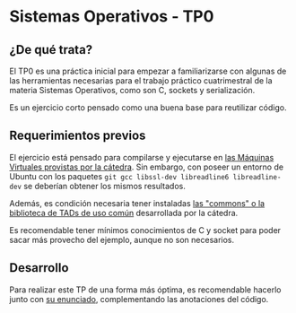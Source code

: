 # Sistemas Operativos - TP0

## ¿De qué trata?
El TP0 es una práctica inicial para empezar a familiarizarse con algunas de las herramientas necesarias para el trabajo práctico cuatrimestral de la materia Sistemas Operativos, como son C, sockets y serialización.

Es un ejercicio corto pensado como una buena base para reutilizar código. 

## Requerimientos previos
El ejercicio está pensado para compilarse y ejecutarse en [las Máquinas Virtuales provistas por la cátedra](https://www.utnso.com/recursos/maquinas-virtuales). Sin embargo, con poseer un entorno de Ubuntu con los paquetes `git gcc libssl-dev libreadline6 libreadline-dev` se deberían obtener los mismos resultados.

Además, es condición necesaria tener instaladas [las "commons" o la biblioteca de TADs de uso común](https://github.com/sisoputnfrba/so-commons-library) desarrollada por la cátedra.

Es recomendable tener mínimos conocimientos de C y socket para poder sacar más provecho del ejemplo, aunque no son necesarios.

## Desarrollo

Para realizar este TP de una forma más óptima, es recomendable hacerlo junto con [su enunciado](https://docs.google.com/document/d/1azSR9T_LosaMeLk_WT5HgN71-2QVum-rtEgXOTQLZt8), complementando las anotaciones del código.
